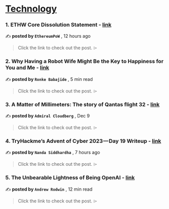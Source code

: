
<h1><a href=https://medium.com/tag/technology/recommended target="_blank" rel="noopener noreferrer">Technology</a></h1>
<h3>1. ETHW Core Dissolution Statement - <a href=https://medium.com/@ETHW/ethw-core-dissolution-statement-46f6ab80924?source=tag_recommended_feed---------0-84----------technology----------960870a1_6bee_44b0_a1b5_17258caa4962------- target="_blank" rel="noopener noreferrer">link</a></h3>

✍️ **posted by `EthereumPoW`** <date> , 12 hours ago</date>

<blockquote>Click the link to check out the post. ⌲</blockquote>

<h3>2. Why Having a Robot Wife Might Be the Key to Happiness for You and Me - <a href=https://medium.com/bouncin-and-behavin-academy/why-having-a-robot-wife-might-be-the-key-to-happiness-for-you-and-me-d285fc8c5f21?source=tag_recommended_feed---------1-107----------technology----------960870a1_6bee_44b0_a1b5_17258caa4962------- target="_blank" rel="noopener noreferrer">link</a></h3>

✍️ **posted by `Ronke Babajide`** <date> , 5 min read</date>

<blockquote>Click the link to check out the post. ⌲</blockquote>

<h3>3. A Matter of Millimeters: The story of Qantas flight 32 - <a href=https://medium.com/@admiralcloudberg/a-matter-of-millimeters-the-story-of-qantas-flight-32-bdaa62dc98e7?source=tag_recommended_feed---------2-85----------technology----------960870a1_6bee_44b0_a1b5_17258caa4962------- target="_blank" rel="noopener noreferrer">link</a></h3>

✍️ **posted by `Admiral Cloudberg`** <date> , Dec 9</date>

<blockquote>Click the link to check out the post. ⌲</blockquote>

<h3>4. TryHackme’s Advent of Cyber 2023 — Day 19 Writeup - <a href=https://medium.com/@nandasiddhardha/tryhackmes-advent-of-cyber-2023-day-19-writeup-7b7932970398?source=tag_recommended_feed---------3-84----------technology----------960870a1_6bee_44b0_a1b5_17258caa4962------- target="_blank" rel="noopener noreferrer">link</a></h3>

✍️ **posted by `Nanda Siddhardha`** <date> , 7 hours ago</date>

<blockquote>Click the link to check out the post. ⌲</blockquote>

<h3>5. The Unbearable Lightness of Being OpenAI - <a href=https://medium.com/brain-labs/the-unbearable-lightness-of-being-openai-275ac2a1793a?source=tag_recommended_feed---------4-107----------technology----------960870a1_6bee_44b0_a1b5_17258caa4962------- target="_blank" rel="noopener noreferrer">link</a></h3>

✍️ **posted by `Andrew Rodwin`** <date> , 12 min read</date>

<blockquote>Click the link to check out the post. ⌲</blockquote>

